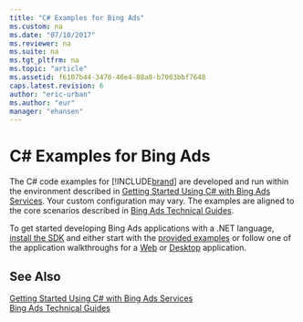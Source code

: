 ```yaml
---
title: "C# Examples for Bing Ads"
ms.custom: na
ms.date: "07/10/2017"
ms.reviewer: na
ms.suite: na
ms.tgt_pltfrm: na
ms.topic: "article"
ms.assetid: f6107b44-3470-46e4-88a8-b7003bbf7648
caps.latest.revision: 6
author: "eric-urban"
ms.author: "eur"
manager: "ehansen"
---
```

# C# Examples for Bing Ads
The C# code examples for [!INCLUDE[brand](../docset-overview/includes/brand.md)] are developed and run within the environment described in [Getting Started Using C&#35; with Bing Ads Services](../docset-overview/getting-started-using-csharp-with-bing-ads-services.md). Your custom configuration may vary. The examples are aligned to the core scenarios described in [Bing Ads Technical Guides](../docset-overview/bing-ads-technical-guides.md).

To get started developing Bing Ads applications with a .NET language, [install the SDK](../docset-overview/getting-started-using-csharp-with-bing-ads-services.md#installation) and either start with the [provided examples](http://go.microsoft.com/fwlink/?LinkId=525447) or follow one of the application walkthroughs for a [Web](../docset-overview/walkthrough--bing-ads-web-application-in-csharp.md) or [Desktop](../docset-overview/walkthrough--bing-ads-desktop-application-in-csharp.md) application.

## See Also
[Getting Started Using C&#35; with Bing Ads Services](../docset-overview/getting-started-using-csharp-with-bing-ads-services.md)  
[Bing Ads Technical Guides](../docset-overview/bing-ads-technical-guides.md)  


